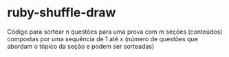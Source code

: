 # ruby-shuffle-draw
Código para sortear n questões para uma prova com m seções (conteúdos) compostas por uma sequência de 1 até x (número de questões que abordam o tópico da seção e podem ser sorteadas) 
